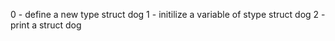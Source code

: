 0 - define a new type struct dog
1 - initilize a variable of stype struct dog
2 - print a struct dog
